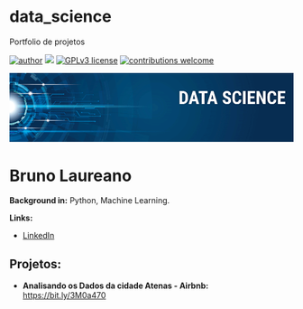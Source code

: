 # data_science
Portfolio de projetos

[![author](https://img.shields.io/badge/author-brunolaureano-red.svg)](https://www.linkedin.com/in/bruno-laureano-2205ba21b/) [![](https://img.shields.io/badge/python-3.7+-blue.svg)](https://www.python.org/downloads/release/python-365/) [![GPLv3 license](https://img.shields.io/badge/License-GPLv3-blue.svg)](http://perso.crans.org/besson/LICENSE.html) [![contributions welcome](https://img.shields.io/badge/contributions-welcome-brightgreen.svg?style=flat)](https://github.com/carlosfab/data_science/issues)

<p align="center">
  <img src="banner.png" >
</p>

# Bruno Laureano




**Background in:** Python, Machine Learning.

**Links:**
* [LinkedIn](https://www.linkedin.com/in/bruno-laureano-2205ba21b/)



## Projetos:

* **Analisando os Dados da cidade Atenas - Airbnb:** https://bit.ly/3M0a470




